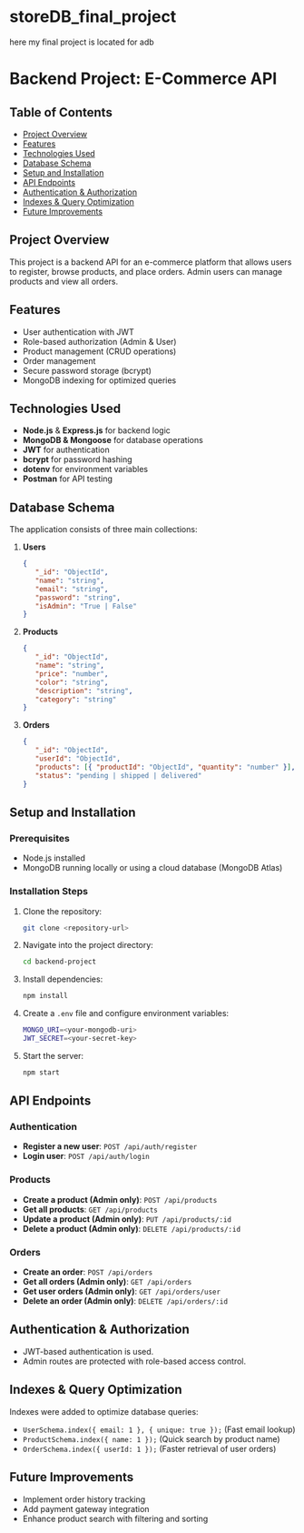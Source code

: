 # storeDB_final_project
here my final project is located for adb

# Backend Project: E-Commerce API

## Table of Contents
- [Project Overview](#project-overview)
- [Features](#features)
- [Technologies Used](#technologies-used)
- [Database Schema](#database-schema)
- [Setup and Installation](#setup-and-installation)
- [API Endpoints](#api-endpoints)
- [Authentication & Authorization](#authentication--authorization)
- [Indexes & Query Optimization](#indexes--query-optimization)
- [Future Improvements](#future-improvements)

## Project Overview
This project is a backend API for an e-commerce platform that allows users to register, browse products, and place orders. Admin users can manage products and view all orders.

## Features
- User authentication with JWT
- Role-based authorization (Admin & User)
- Product management (CRUD operations)
- Order management
- Secure password storage (bcrypt)
- MongoDB indexing for optimized queries

## Technologies Used
- **Node.js** & **Express.js** for backend logic
- **MongoDB & Mongoose** for database operations
- **JWT** for authentication
- **bcrypt** for password hashing
- **dotenv** for environment variables
- **Postman** for API testing

## Database Schema
The application consists of three main collections:
1. **Users**
   ```json
   {
      "_id": "ObjectId",
      "name": "string",
      "email": "string",
      "password": "string",
      "isAdmin": "True | False"
   }
   ```
2. **Products**
   ```json
   {
      "_id": "ObjectId",
      "name": "string",
      "price": "number",
      "color": "string",
      "description": "string",
      "category": "string"
   }
   ```
3. **Orders**
   ```json
   {
      "_id": "ObjectId",
      "userId": "ObjectId",
      "products": [{ "productId": "ObjectId", "quantity": "number" }],
      "status": "pending | shipped | delivered"
   }
   ```

## Setup and Installation
### Prerequisites
- Node.js installed
- MongoDB running locally or using a cloud database (MongoDB Atlas)

### Installation Steps
1. Clone the repository:
   ```sh
   git clone <repository-url>
   ```
2. Navigate into the project directory:
   ```sh
   cd backend-project
   ```
3. Install dependencies:
   ```sh
   npm install
   ```
4. Create a `.env` file and configure environment variables:
   ```sh
   MONGO_URI=<your-mongodb-uri>
   JWT_SECRET=<your-secret-key>
   ```
5. Start the server:
   ```sh
   npm start
   ```

## API Endpoints
### Authentication
- **Register a new user**: `POST /api/auth/register`
- **Login user**: `POST /api/auth/login`

### Products
- **Create a product (Admin only)**: `POST /api/products`
- **Get all products**: `GET /api/products`
- **Update a product (Admin only)**: `PUT /api/products/:id`
- **Delete a product (Admin only)**: `DELETE /api/products/:id`

### Orders
- **Create an order**: `POST /api/orders`
- **Get all orders (Admin only)**: `GET /api/orders`
- **Get user orders (Admin only)**: `GET /api/orders/user`
- **Delete an order (Admin only)**: `DELETE /api/orders/:id`

## Authentication & Authorization
- JWT-based authentication is used.
- Admin routes are protected with role-based access control.

## Indexes & Query Optimization
Indexes were added to optimize database queries:
- `UserSchema.index({ email: 1 }, { unique: true });` (Fast email lookup)
- `ProductSchema.index({ name: 1 });` (Quick search by product name)
- `OrderSchema.index({ userId: 1 });` (Faster retrieval of user orders)

## Future Improvements
- Implement order history tracking
- Add payment gateway integration
- Enhance product search with filtering and sorting

